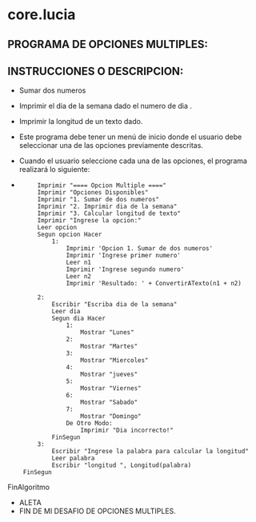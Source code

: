 # core.lucia 
##   PROGRAMA DE OPCIONES MULTIPLES:
## INSTRUCCIONES O DESCRIPCION:
*  Sumar dos numeros 
*  Imprimir el dia de  la semana  dado el numero de dia .
*  Imprimir la longitud de un  texto dado. 
*  Este programa debe tener un menú de inicio donde el usuario debe seleccionar una de las opciones previamente descritas.
*  Cuando el usuario seleccione cada una de las opciones, el programa realizará lo siguiente:

*  ```  psc  Algoritmo opcionesMultiple
		Imprimir "==== Opcion Multiple ===="
		Imprimir "Opciones Disponibles"
		Imprimir "1. Sumar de dos numeros"
		Imprimir "2. Imprimir dia de la semana"
		Imprimir "3. Calcular longitud de texto"
		Imprimir "Ingrese la opcion:"
		Leer opcion
		Segun opcion Hacer
			1:
				Imprimir 'Opcion 1. Sumar de dos numeros'
				Imprimir 'Ingrese primer numero'
				Leer n1
				Imprimir 'Ingrese segundo numero'
				Leer n2
				Imprimir 'Resultado: ' + ConvertirATexto(n1 + n2)
	
		2:
			Escribir "Escriba dia de la semana"
			Leer dia
			Segun dia Hacer
				1: 
					Mostrar "Lunes"
				2:
					Mostrar "Martes"
				3:  
					Mostrar "Miercoles"
				4:
					Mostrar "jueves"
				5:
					Mostrar "Viernes"
				6: 
					Mostrar "Sabado"
				7: 
					Mostrar "Domingo"
				De Otro Modo:
					Imprimir "Dia incorrecto!"
			FinSegun
		3: 
			Escribir "Ingrese la palabra para calcular la longitud"
			Leer palabra
			Escribir "longitud ", Longitud(palabra)
	FinSegun
FinAlgoritmo
*  ALETA
*  FIN DE MI DESAFIO DE OPCIONES MULTIPLES.
